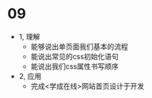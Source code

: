 # 09
+ 1, 理解
    + 能够说出单页面我们基本的流程
    + 能说出常见的css初始化语句
    + 能说出我们css属性书写顺序
+ 2, 应用
    + 完成<学成在线>网站首页设计于开发
